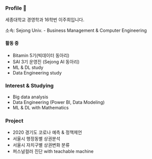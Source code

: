 ### Profile 👋
세종대학교 경영학과 16학번 이주희입니다.


소속: Sejong Univ. - Business Management & Computer Engineering

#### 활동 중
- Bitamin 5기(빅데이터 동아리)
- SAI 3기 운영진 (Sejong AI 동아리)
- ML & DL study
- Data Engineering study

### Interest & Studying
- Big data analysis
- Data Engineering (Power BI, Data Modeling)
- ML & DL with Mathematics

### Project
- 2020 경기도 코로나 예측 & 정책제언
- 서울시 행정동별 상권분석
- 서울시 자치구별 상권변화 분류
- 퍼스널컬러 진단 with teachable machine



<!--
**juhee3199/juhee3199** is a ✨ _special_ ✨ repository because its `README.md` (this file) appears on your GitHub profile.

Here are some ideas to get you started:

- 🔭 I’m currently working on ...
- 🌱 I’m currently learning ...
- 👯 I’m looking to collaborate on ...
- 🤔 I’m looking for help with ...
- 💬 Ask me about ...
- 📫 How to reach me: ...
- 😄 Pronouns: ...
- ⚡ Fun fact: ...
-->
